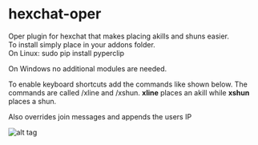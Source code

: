 # hexchat-oper
Oper plugin for hexchat that makes placing akills and shuns easier.  
To install simply place in your addons folder.  
On Linux: sudo pip install pyperclip  
        
On Windows no additional modules are needed.    

To enable keyboard shortcuts add the commands like shown below. 
The commands are called /xline and /xshun. <b>xline</b> places an akill while <b>xshun</b> places a shun. 

Also overrides join messages and appends the users IP

![alt tag](http://i.imgur.com/fSf9zyJ.png)
